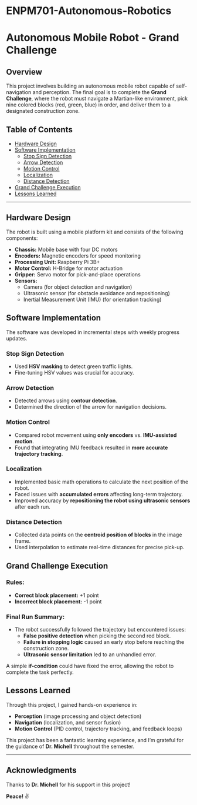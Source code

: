 # ENPM701-Autonomous-Robotics

# Autonomous Mobile Robot - Grand Challenge

## Overview
This project involves building an autonomous mobile robot capable of self-navigation and perception. The final goal is to complete the **Grand Challenge**, where the robot must navigate a Martian-like environment, pick nine colored blocks (red, green, blue) in order, and deliver them to a designated construction zone.

## Table of Contents
- [Hardware Design](#hardware-design)
- [Software Implementation](#software-implementation)
  - [Stop Sign Detection](#stop-sign-detection)
  - [Arrow Detection](#arrow-detection)
  - [Motion Control](#motion-control)
  - [Localization](#localization)
  - [Distance Detection](#distance-detection)
- [Grand Challenge Execution](#grand-challenge-execution)
- [Lessons Learned](#lessons-learned)

---

## Hardware Design
The robot is built using a mobile platform kit and consists of the following components:
- **Chassis:** Mobile base with four DC motors
- **Encoders:** Magnetic encoders for speed monitoring
- **Processing Unit:** Raspberry Pi 3B+
- **Motor Control:** H-Bridge for motor actuation
- **Gripper:** Servo motor for pick-and-place operations
- **Sensors:**
  - Camera (for object detection and navigation)
  - Ultrasonic sensor (for obstacle avoidance and repositioning)
  - Inertial Measurement Unit (IMU) (for orientation tracking)

## Software Implementation
The software was developed in incremental steps with weekly progress updates.

### Stop Sign Detection
- Used **HSV masking** to detect green traffic lights.
- Fine-tuning HSV values was crucial for accuracy.

### Arrow Detection
- Detected arrows using **contour detection**.
- Determined the direction of the arrow for navigation decisions.

### Motion Control
- Compared robot movement using **only encoders** vs. **IMU-assisted motion**.
- Found that integrating IMU feedback resulted in **more accurate trajectory tracking**.

### Localization
- Implemented basic math operations to calculate the next position of the robot.
- Faced issues with **accumulated errors** affecting long-term trajectory.
- Improved accuracy by **repositioning the robot using ultrasonic sensors** after each run.

### Distance Detection
- Collected data points on the **centroid position of blocks** in the image frame.
- Used interpolation to estimate real-time distances for precise pick-up.

## Grand Challenge Execution
### Rules:
- **Correct block placement:** +1 point
- **Incorrect block placement:** -1 point

### Final Run Summary:
- The robot successfully followed the trajectory but encountered issues:
  - **False positive detection** when picking the second red block.
  - **Failure in stopping logic** caused an early stop before reaching the construction zone.
  - **Ultrasonic sensor limitation** led to an unhandled error.

A simple **if-condition** could have fixed the error, allowing the robot to complete the task perfectly.

## Lessons Learned
Through this project, I gained hands-on experience in:
- **Perception** (image processing and object detection)
- **Navigation** (localization, and sensor fusion)
- **Motion Control** (PID control, trajectory tracking, and feedback loops)

This project has been a fantastic learning experience, and I’m grateful for the guidance of **Dr. Michell** throughout the semester.

---

## Acknowledgments
Thanks to **Dr. Michell** for his support in this project!

**Peace!** ✌️

